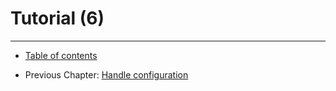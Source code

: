# Tutorial (6)

----

* [Table of contents](/tutorial/README.md)
- Previous Chapter: [Handle configuration](/tutorial/09-config/README.md)
